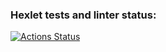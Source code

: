 ### Hexlet tests and linter status:
[![Actions Status](https://github.com/rkliver/data-analytics-project-92/actions/workflows/hexlet-check.yml/badge.svg)](https://github.com/rkliver/data-analytics-project-92/actions)